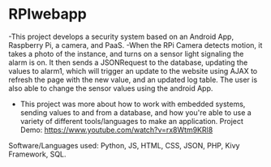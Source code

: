 # RPIwebapp

-This project develops a security system based on an Android App, Raspberry Pi, a camera, and PaaS.
-When the RPi Camera detects motion, it takes a photo of the instance, and turns on a sensor light
signaling the alarm is on. It then sends a JSONRequest to the database, updating the values to alarm1,
which will trigger an update to the website using AJAX to refresh the page with the new value, and an
updated log table. The user is also able to change the sensor values using the android App.
- This project was more about how to work with embedded systems, sending values to and from a
database, and how you're able to use a variety of different tools/languages to make an application.
Project Demo: https://www.youtube.com/watch?v=rx8Wtm9KRl8

Software/Languages used: Python, JS, HTML, CSS, JSON, PHP, Kivy Framework, SQL.

